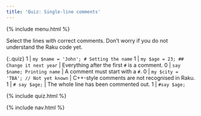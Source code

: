 ```yaml
---
title: 'Quiz: Single-line comments'
---
```


{% include menu.html %}

Select the lines with correct comments. Don’t worry if you do not understand the Raku code yet.

{:.quiz}
1 | `my $name = 'John'; # Setting the name`
1 | `my $age = 23; ## Change it next year` | Everything after the first `#` is a comment.
0 | `say $name; Printing name` | A comment must start with a `#`.
0 | `my $city = 'TBA'; // Not yet known` | C++-style comments are not recognised in Raku.
1 | `# say $age;` | The whole line has been commented out.
1 | `#say $age;`

{% include quiz.html %}

{% include nav.html %}
